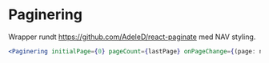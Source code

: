 # Paginering

Wrapper rundt https://github.com/AdeleD/react-paginate med NAV styling.

```jsx harmony
<Paginering initialPage={0} pageCount={lastPage} onPageChange={(page: number) => handlePageClick(page)} />
```
